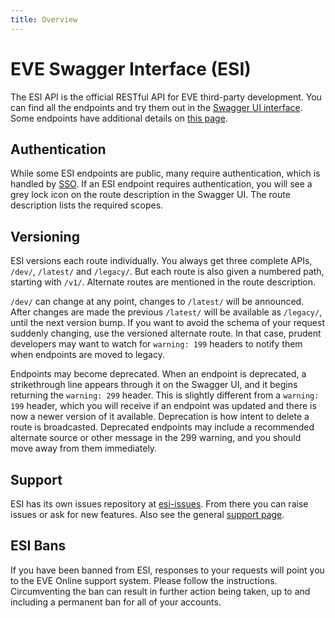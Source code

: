 ```yaml
---
title: Overview
---
```

# EVE Swagger Interface (ESI)

The ESI API is the official RESTful API for EVE third-party development. You can find all the endpoints and try them out in the [Swagger UI interface](https://esi.evetech.net/ui/). Some endpoints have additional details on [this page](../endpoints/).

## Authentication

While some ESI endpoints are public, many require authentication, which is handled by [SSO](../../sso/). If an ESI endpoint requires authentication, you will see a grey lock icon on the route description in the Swagger UI. The route description lists the required scopes.

## Versioning

ESI versions each route individually. You always get three complete APIs, `/dev/`, `/latest/` and `/legacy/`. But each route is also given a numbered path, starting with `/v1/`. Alternate routes are mentioned in the route description.

`/dev/` can change at any point, changes to `/latest/` will be announced. After changes are made the previous `/latest/` will be available as `/legacy/`, until the next version bump. If you want to avoid the schema of your request suddenly changing, use the versioned alternate route. In that case, prudent developers may want to watch for `warning: 199` headers to notify them when endpoints are moved to legacy.

Endpoints may become deprecated. When an endpoint is deprecated, a strikethrough line appears through it on the Swagger UI, and it begins returning the `warning: 299` header. This is slightly different from a `warning: 199` header, which you will receive if an endpoint was updated and there is now a newer version of it available. Deprecation is how intent to delete a route is broadcasted. Deprecated endpoints may include a recommended alternate source or other message in the 299 warning, and you should move away from them immediately.

## Support

ESI has its own issues repository at [esi-issues](https://github.com/esi/esi-issues). From there you can raise issues or ask for new features. Also see the general [support page](../../../support/).

## ESI Bans

If you have been banned from ESI, responses to your requests will point you to the EVE Online support system. Please follow the instructions. Circumventing the ban can result in further action being taken, up to and including a permanent ban for all of your accounts.
